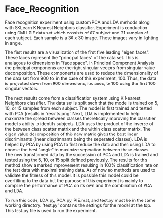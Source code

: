 # Face_Recognition
  Face recognition experiment using custom PCA and LDA methods along with SKLearn K Nearest Neighbors classifier. Experiment is conduction using CMU PIE data set which consists of 67 subject and 21 samples of each subject. Each sample is a 30 x 30 image. These images vary in lighting in angle.
  
  The first results are a visualization of the first five leading "eigen faces". These faces represent the "principal faces" of the data set. This is analagous to dimensions in "face space". In Principal Component Analysis the principal components are the right singular vectors from singular value decomposition. These components are used to reduce the dimensionality of the data set from 900 to, in the case of this experiment, 100. Thus, the data is projected down from 900 dimensions, i.e. axes, to 100 using the first 100 singular vectors. 
  
  The next results come from a classification system using K Nearest Neighbors classifier. The data set is split such that the model is trained on 5, 10, or 15 samples from each subject. The model is first trained and tested with PCA (results in 'results.png'. Next, LDA is implemented to help maximize the spread between classes theoretically improving the classifier model's ability to identify subjects. LDA uses the product of the inverse of the between class scatter matrix and the within class scatter matrix. The eigen value decomposition of this new matrix gives the best linear discriminants (linear discrimnants being the seperated classes). LDA is helped by PCA by using PCA to first reduce the data and then using LDA to choose the best "angle" to maximize seperation between those classes. The new transformed data by the succession of PCA and LDA is trained and tested using the 5, 10, or 15 split defined previously. The results for this method show a marked improvement resulting in 100% classification rate on the test data with maximal training data. As of now no methods are used to validate the fitness of this model. It is possible this model could be overfitting to the data but the purpose of this experiment is mainly to compare the performance of PCA on its own and the combination of PCA and LDA. 
  
  To run this code, LDA.py, PCA.py, PIE.mat, and test.py must be in the same working directory. 'test.py' contains the settings for the model at the top. This test.py file is used to run the experiment. 
